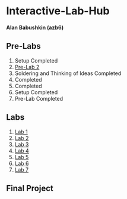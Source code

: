 # Interactive-Lab-Hub

__**Alan Babushkin (azb6)**__


## Pre-Labs

1. Setup Completed
2. [Pre-Lab 2](https://github.com/ababushkin6/Interactive-Lab-Hub/tree/master/Pre-Labs/Pre%20Lab%232)
3. Soldering and Thinking of Ideas Completed 
4. Completed
5. Completed
6. Setup Completed
7. Pre-Lab Completed


## Labs

1. [Lab 1](https://github.com/ababushkin6/Interactive-Lab-Hub/blob/master/Labs/Lab%231/README.md)
2. [Lab 2](https://github.com/ababushkin6/Interactive-Lab-Hub/blob/master/Labs/Lab%232/README.md)
3. [Lab 3](https://github.com/ababushkin6/Interactive-Lab-Hub/blob/master/Labs/Lab%233/README.md)
4. [Lab 4](https://github.com/ababushkin6/Interactive-Lab-Hub/blob/master/Labs/Lab%234/README.md)
5. [Lab 5](https://github.com/ababushkin6/Interactive-Lab-Hub/blob/master/Labs/Lab%235/README.md)
6. [Lab 6](https://github.com/ababushkin6/IDD-Fa19-Lab6)
7. [Lab 7](https://github.com/ababushkin6/IDD-Fa19-Lab7)

## Final Project

